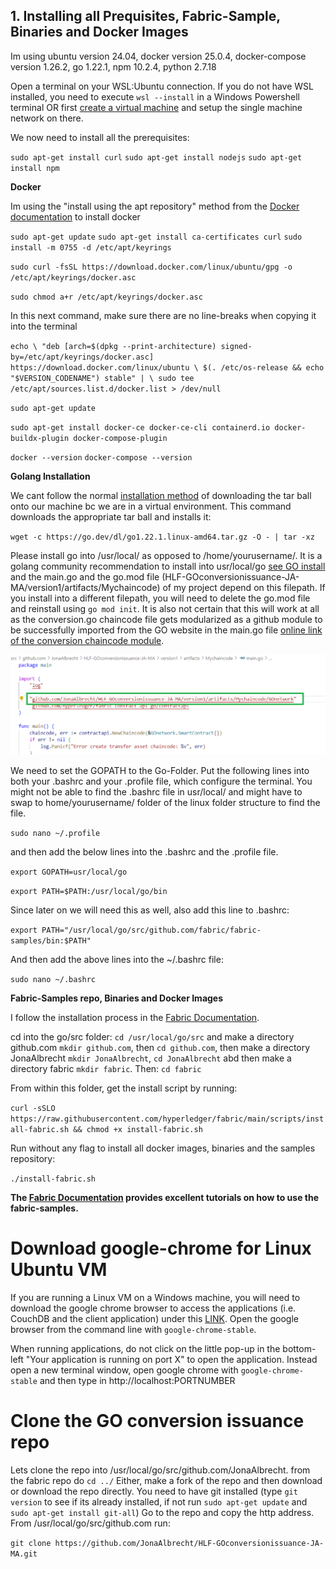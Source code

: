 ## 1. Installing all Prequisites, Fabric-Sample, Binaries and Docker Images

Im using ubuntu version 24.04, docker version 25.0.4, docker-compose version 1.26.2, go 1.22.1, npm 10.2.4, python 2.7.18

Open a terminal on your WSL:Ubuntu connection.
If you do not have WSL installed, you need to execute `wsl --install` in a Windows Powershell terminal OR first [create a virtual machine](Virtual-Machine-Setup) and setup the single machine network on there. 

We now need to install all the prerequisites:

`sudo apt-get install curl`
`sudo apt-get install nodejs`
`sudo apt-get install npm`

**Docker**

Im using the "install using the apt repository" method from the [Docker documentation](https://docs.docker.com/engine/install/ubuntu/) to install docker

`sudo apt-get update`
`sudo apt-get install ca-certificates curl`
`sudo install -m 0755 -d /etc/apt/keyrings`

`sudo curl -fsSL https://download.docker.com/linux/ubuntu/gpg -o /etc/apt/keyrings/docker.asc`

`sudo chmod a+r /etc/apt/keyrings/docker.asc`

In this next command, make sure there are no line-breaks when copying it into the terminal

`echo \
  "deb [arch=$(dpkg --print-architecture) signed-by=/etc/apt/keyrings/docker.asc] https://download.docker.com/linux/ubuntu \
  $(. /etc/os-release && echo "$VERSION_CODENAME") stable" | \
  sudo tee /etc/apt/sources.list.d/docker.list > /dev/null`

`sudo apt-get update`

`sudo apt-get install docker-ce docker-ce-cli containerd.io docker-buildx-plugin docker-compose-plugin`

`docker --version`
`docker-compose --version`

**Golang Installation**

We cant follow the normal [installation method](https://go.dev/doc/install) of downloading the tar ball onto our machine bc we are in a virtual environment. This command downloads the appropriate tar ball and installs it:

`wget -c https://go.dev/dl/go1.22.1.linux-amd64.tar.gz -O - | tar -xz`

Please install go into /usr/local/ as opposed to /home/yourusername/. It is a golang community recommendation to install into usr/local/go [see GO install](https://go.dev/doc/install) and the main.go and the go.mod file (HLF-GOconversionissuance-JA-MA/version1/artifacts/Mychaincode) of my project depend on this filepath. If you install into a different filepath, you will need to delete the go.mod file and reinstall using `go mod init`. It is also not certain that this will work at all as the conversion.go chaincode file gets modularized as a github module to be successfully imported from the GO website in the main.go file [online link of the conversion chaincode module](https://pkg.go.dev/github.com/JonaAlbrecht/HLF-GOconversionissuance-JA-MA/version1/artifacts/Mychaincode/GOnetwork).

![Modularized chaincode](Modularized-chaincode.png)

We need to set the GOPATH to the Go-Folder. Put the following lines into both your .bashrc and your .profile file, which configure the terminal. You might not be able to find the .bashrc file in usr/local/ and might have to swap to home/yourusername/ folder of the linux folder structure to find the file.

`sudo nano ~/.profile`

and then add the below lines into the .bashrc and the .profile file.

`export GOPATH=usr/local/go`

`export PATH=$PATH:/usr/local/go/bin`

Since later on we will need this as well, also add this line to .bashrc:

`export PATH="/usr/local/go/src/github.com/fabric/fabric-samples/bin:$PATH"`

And then add the above lines into the ~/.bashrc file:

`sudo nano ~/.bashrc`

**Fabric-Samples repo, Binaries and Docker Images**

I follow the installation process in the [Fabric Documentation](https://hyperledger-fabric.readthedocs.io/en/latest/install.html).

cd into the go/src folder: `cd /usr/local/go/src` and make a directory github.com `mkdir github.com`, then `cd github.com`, then make a directory JonaAlbrecht `mkdir JonaAlbrecht`, `cd JonaAlbrecht` abd then make a directory fabric `mkdir fabric`. Then: `cd fabric`

From within this folder, get the install script by running:

`curl -sSLO https://raw.githubusercontent.com/hyperledger/fabric/main/scripts/install-fabric.sh && chmod +x install-fabric.sh`

Run without any flag to install all docker images, binaries and the samples repository:

`./install-fabric.sh`

**The [Fabric Documentation](https://hyperledger-fabric.readthedocs.io/en/latest/index.html) provides excellent tutorials on how to use the fabric-samples.**

# Download google-chrome for Linux Ubuntu VM

If you are running a Linux VM on a Windows machine, you will need to download the google chrome browser to access the applications (i.e. CouchDB and the client application) under this [LINK](https://linuxize.com/post/how-to-install-google-chrome-web-browser-on-ubuntu-20-04/). Open the google browser from the command line with `google-chrome-stable`.

When running applications, do not click on the little pop-up in the bottom-left "Your application is running on port X" to open the application. Instead open a new terminal window, open google chrome with `google-chrome-stable` and then type in http://localhost:PORTNUMBER

# Clone the GO conversion issuance repo

Lets clone the repo into /usr/local/go/src/github.com/JonaAlbrecht. from the fabric repo do `cd ../` Either, make a fork of the repo and then download or download the repo directly. You need to have git installed (type `git version` to see if its already installed, if not run `sudo apt-get update` and `sudo apt-get install git-all`) Go to the repo and copy the http address. From /usr/local/go/src/github.com run:

`git clone https://github.com/JonaAlbrecht/HLF-GOconversionissuance-JA-MA.git`
